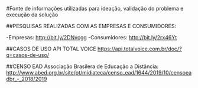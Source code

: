 #Fonte de informações utilizadas para ideação, validação do problema e execução da solução

##PESQUISAS REALIZADAS COM AS EMPRESAS E CONSUMIDORES:

-Empresas: http://bit.ly/2DNvcgg 
-Consumidores: http://bit.ly/2rx46Yt 

##CASOS DE USO API TOTAL VOICE 
https://api.totalvoice.com.br/doc/?q=casos-de-uso/

##CENSO EAD Associação Brasilera de Educação a Distância: 
http://www.abed.org.br/site/pt/midiateca/censo_ead/1644/2019/10/censoeadbr_-_2018/2019
 
